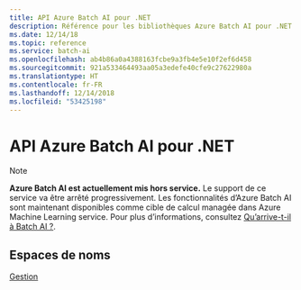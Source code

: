```yaml
---
title: API Azure Batch AI pour .NET
description: Référence pour les bibliothèques Azure Batch AI pour .NET
ms.date: 12/14/18
ms.topic: reference
ms.service: batch-ai
ms.openlocfilehash: ab4b86a0a4388163fcbe9a3fb4e5e10f2ef6d458
ms.sourcegitcommit: 921a533464493aa05a3edefe40cfe9c27622980a
ms.translationtype: HT
ms.contentlocale: fr-FR
ms.lasthandoff: 12/14/2018
ms.locfileid: "53425198"
---
```

# <a name="azure-batch-ai-apis-for-net"></a>API Azure Batch AI pour .NET

>[!Note]
>**Azure Batch AI est actuellement mis hors service.** Le support de ce service va être arrêté progressivement. Les fonctionnalités d’Azure Batch AI sont maintenant disponibles comme cible de calcul managée dans Azure Machine Learning service. Pour plus d’informations, consultez [Qu’arrive-t-il à Batch AI ?](https://aka.ms/batchai-retirement).

## <a name="namespaces"></a>Espaces de noms

[Gestion](/dotnet/api/overview/azure/batchai/management)
